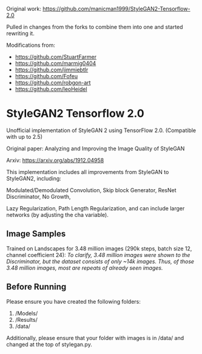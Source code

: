 Original work: https://github.com/manicman1999/StyleGAN2-Tensorflow-2.0

Pulled in changes from the forks to combine them into one and started rewriting it.

Modifications from:
- https://github.com/StuartFarmer
- https://github.com/marmig0404
- https://github.com/jimmiebtlr
- https://github.com/Fofeu
- https://github.com/robgon-art
- https://github.com/leoHeidel

# StyleGAN2 Tensorflow 2.0

Unofficial implementation of StyleGAN 2 using TensorFlow 2.0. (Compatible with up to 2.5)

Original paper: Analyzing and Improving the Image Quality of StyleGAN

Arxiv: https://arxiv.org/abs/1912.04958


This implementation includes all improvements from StyleGAN to StyleGAN2, including:

Modulated/Demodulated Convolution, Skip block Generator, ResNet Discriminator, No Growth,

Lazy Regularization, Path Length Regularization, and can include larger networks (by adjusting the cha variable).



## Image Samples
Trained on Landscapes for 3.48 million images (290k steps, batch size 12, channel coefficient 24):
*To clarify, 3.48 million images were shown to the Discriminator, but the dataset consists of only ~14k images.
Thus, of those 3.48 million images, most are repeats of already seen images.*




## Before Running
Please ensure you have created the following folders:
1. /Models/
2. /Results/
3. /data/

Additionally, please ensure that your folder with images is in /data/ and changed at the top of stylegan.py.

